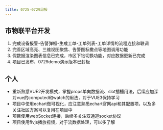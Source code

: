 ```yaml
---
title: 0725-0729周报
---
```


## 市物联平台开发

1. 完成设备报警-告警弹框-生成工单-工单列表-工单详情的流程连接和联调
2. 完善区域高亮、三维视图聚焦、告警图标撒点等地图调用功能
3. 假数据渲染图表信息已完成，市区下钻切换功能，对应数据更新已完成
4. 项目已发布，0729demo演示版本已封板

## 个人

- 重新熟悉VUE2开发模式，掌握props单向数据流、slot插槽用法，后续应加深对vue的computed和watch的用法，对于VUE3保持学习
- 项目中使用echart做可视化，应注意熟悉echart官网api和其配置项，以及多关注社区方案可以复用在项目中
- 项目使用webSocket连接，后续多关注双通道socket协议
- 项目使用flvjs播放视频，对于流数据处理，可以多了解
